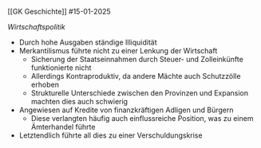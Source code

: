 [[GK Geschichte]]
#15-01-2025 

_Wirtschaftspolitik_
- Durch hohe Ausgaben ständige Illiquidität
- Merkantilismus führte nicht zu einer Lenkung der Wirtschaft
	- Sicherung der Staatseinnahmen durch Steuer- und Zolleinkünfte funktionierte nicht
	- Allerdings Kontraproduktiv, da andere Mächte auch Schutzzölle erhoben
	- Strukturelle Unterschiede zwischen den Provinzen und Expansion machten dies auch schwierig
- Angewiesen auf Kredite von finanzkräftigen Adligen und Bürgern
	- Diese verlangten häufig auch einflussreiche Position, was zu einem Ämterhandel führte
- Letztendlich führte all dies zu einer Verschuldungskrise